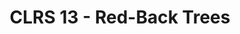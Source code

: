 ---
title: "CLRS 13 - Red-Back Trees"
published: true
morea_id: reading-cormen-13
morea_summary: "Properties, rotations, insertion, and deletion"
morea_type: reading
morea_sort_order: 6
morea_url: http://mitpress.mit.edu/books/introduction-algorithms
morea_labels:
 - Textbook
 - 31 pages
---